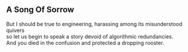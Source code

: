 A Song Of Sorrow
----------------
But I should be true to engineering, harassing among its misunderstood quivers  
so let us begin to speak a story devoid of algorithmic redundancies.  
And you died in the confusion and protected a dropping rooster.  

